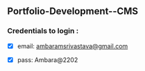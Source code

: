 ## Portfolio-Development--CMS

### Credentials to login : 
- [x] email: ambaramsrivastava@gmail.com
- [x] pass: Ambara@2202

